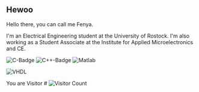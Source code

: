 ## Hewoo

Hello there, you can call me Fenya.

I'm an Electrical Engineering student at the University of Rostock.
I'm also working as a Student Associate at the Institute for Applied Microelectronics and CE.

![C-Badge](https://img.shields.io/badge/-C-green)
![C++-Badge](https://img.shields.io/badge/-C%2B%2B-yellowgreen)
![Matlab](https://img.shields.io/badge/-Matlab-red)

![VHDL](https://img.shields.io/badge/Vivado-VHDL-9cf)


You are Visitor # 
![Visitor Count](https://profile-counter.glitch.me/FenFr/count.svg)
